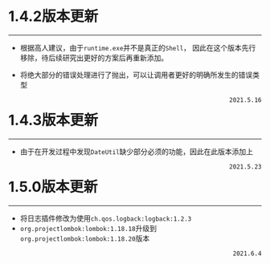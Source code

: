 # 1.4.2版本更新
<hr>

- 根据高人建议，由于`runtime.exe`并不是真正的`Shell`，
  因此在这个版本先行移除，待后续研究出更好的方案后再重新添加。

- 将绝大部分的错误处理进行了抛出，可以让调用者更好的明确所发生的错误类型

<span style="float: right;">`2021.5.16`</span>

# 1.4.3版本更新
<hr>

- 由于在开发过程中发现`DateUtil`缺少部分必须的功能，因此在此版本添加上

<span style="float: right;">`2021.5.23`</span>

# 1.5.0版本更新
<hr>

- 将日志插件修改为使用`ch.qos.logback:logback:1.2.3`
- `org.projectlombok:lombok:1.18.18`升级到`org.projectlombok:lombok:1.18.20`版本

<span style="float: right;">`2021.6.4`</span>